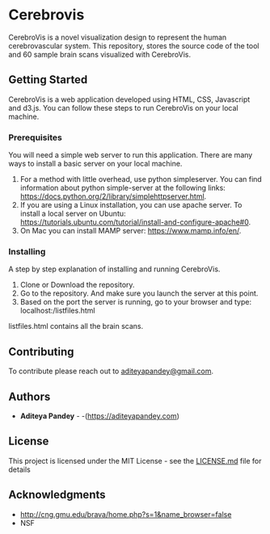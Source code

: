 # Cerebrovis

CerebroVis is a novel visualization design to represent the human cerebrovascular system. This repository, stores the source code of the tool and 60 sample brain scans visualized with CerebroVis.

## Getting Started

CerebroVis is a web application developed using HTML, CSS, Javascript and d3.js. You can follow these steps to run CerebroVis on your local machine.

### Prerequisites

You will need a simple web server to run this application. There are many ways to install a basic server on your local machine.

1. For a method with little overhead, use python simpleserver. You can find information about python simple-server at the following links: https://docs.python.org/2/library/simplehttpserver.html.
2. If you are using a Linux installation, you can use apache server. To install a local server on Ubuntu: https://tutorials.ubuntu.com/tutorial/install-and-configure-apache#0.
3. On Mac you can install MAMP server: https://www.mamp.info/en/.

### Installing

A step by step explanation of installing and running CerebroVis.

1. Clone or Download the repository.
2. Go to the repository. And make sure you launch the server at this point.
3. Based on the port the server is running, go to your browser and type: localhost:<portnumber>/listfiles.html

listfiles.html contains all the brain scans.

## Contributing

To contribute please reach out to <aditeyapandey@gmail.com>.

## Authors

- **Aditeya Pandey** - -(https://aditeyapandey.com)

## License

This project is licensed under the MIT License - see the [LICENSE.md](LICENSE.md) file for details

## Acknowledgments

- http://cng.gmu.edu/brava/home.php?s=1&name_browser=false
- NSF
